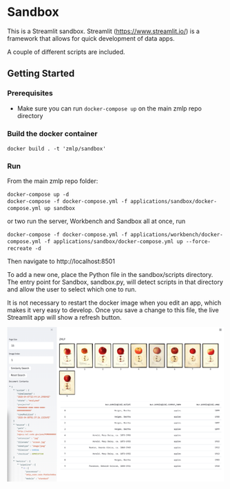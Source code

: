 # Sandbox

This is a Streamlit sandbox. Streamlit (https://www.streamlit.io/) is a framework that allows for quick development of data apps.

A couple of different scripts are included.

## Getting Started

### Prerequisites

- Make sure you can run `docker-compose up` on the main zmlp repo directory

### Build the docker container

```
docker build . -t 'zmlp/sandbox'
```

### Run

From the main zmlp repo folder:

```
docker-compose up -d
docker-compose -f docker-compose.yml -f applications/sandbox/docker-compose.yml up sandbox
```

or two run the server, Workbench and Sandbox all at once, run

```
docker-compose -f docker-compose.yml -f applications/workbench/docker-compose.yml -f applications/sandbox/docker-compose.yml up --force-recreate -d
```


Then navigate to http://localhost:8501

To add a new one, place the Python file in the sandbox/scripts directory. The entry point for Sandbox, sandbox.py, will detect scripts in that directory and allow
the user to select which one to run.

It is not necessary to restart the docker image when you edit an app, which makes it very easy to
develop. Once you save a change to this file, the live Streamlit app will show a refresh button.

!["Sandbox"](sandbox_pom.png "Sandbox")

